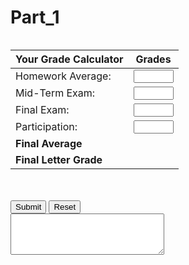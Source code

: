 # Part_1
<section class="body"> 
  <div class="row"> 
    <form name="myform"> 
      <div class="one-half column"> 
        <table> 
          <thead> 
            <tr> 
              <th style="text-align:left">Your Grade Calculator</th> 
              <th style="text-align:center">Grades</th> 
            </tr> 
          </thead> 
          <tbody> 
            <tr> 
              <td style="text-align:left">Homework Average:</td> 
              <td style="text-align:center">
                <input type="number" name="homework" min="0" max="100" step="1" required="">
              </td> 
            </tr> 
            <tr> 
              <td style="text-align:left">Mid-Term Exam:</td> 
              <td style="text-align:center">
                <input type="number" name="midterm" min="0" max="100" step="1" required="">
              </td> 
            </tr> 
            <tr> 
              <td style="text-align:left">Final Exam:</td> 
              <td style="text-align:center">
                <input type="number" name="final" min="0" max="100" step="1" required="">
              </td> 
            </tr> 
            <tr> 
              <td style="text-align:left">Participation:</td> 
              <td style="text-align:center">
                <input type="number" name="participation" min="0" max="100" step="1" required="">
              </td> 
            </tr> 
            <tr> 
              <td style="text-align:left">
                <strong>Final Average</strong>
              </td> 
              <td style="text-align:center">
              <div id="finalaverage"></div>
              </td> 
            </tr> 
            <tr> 
              <td style="text-align:left">
                <strong>Final Letter Grade</strong>
              </td> 
              <td style="text-align:center">
                <div id="finalletter"></div>
              </td> 
            </tr> 
          </tbody> 
        </table> 
      </div> 
      <div class="one-half column"> 
        <br>
        <br> 
        <span class="button-row"> 
          <input type="button" class="button-primary" onclick="average()" value="Submit"> 
          <input type="reset" value="Reset" id="reset"> 
        </span> 
        <br> 
        <textarea rows="4" cols="28" name="result" id="results"></textarea> 
      </div> 
    </form> 
  </div> 
</section>
<br>
<script>
  const displayResults=(e="",t="",a="")=>{document.getElementById("results").textContent=e,document.getElementById("finalaverage").textContent=t,document.getElementById("finalletter").textContent=a};function average(){let e={homework:parseInt(document.forms.myform.elements.homework.value),midterm:parseInt(document.forms.myform.elements.midterm.value),final:parseInt(document.forms.myform.elements.final.value),participation:parseInt(document.forms.myform.elements.participation.value),average:()=>Math.round(.5*e.homework+.2*e.midterm+.2*e.final+.1*e.participation),letter:()=>e.average()>=90?"A":e.average()>=80?"B":e.average()>=70?"C":e.average()>=80?"D":"F",result:()=>e.average()<70?"Student must retake the course.":""};Number.isNaN(e.homework)||Number.isNaN(e.midterm)||Number.isNaN(e.final)||Number.isNaN(e.participation)||0>e.homework||e.homework>100||0>e.midterm||e.midterm>100||0>e.final||e.final>100||0>e.participation||e.participation>100?displayResults("Invalid input! Please enter integers between 0 and 100."):displayResults(e.result(),String(e.average()),e.letter())}document.getElementById("reset").addEventListener("click",(()=>{displayResults()}))
  </script>
  
 














